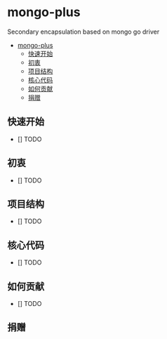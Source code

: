 # mongo-plus
Secondary encapsulation based on mongo go driver

- [mongo-plus](#mongo-plus)
  - [快速开始](#快速开始)
  - [初衷](#初衷)
  - [项目结构](#项目结构)
  - [核心代码](#核心代码)
  - [如何贡献](#如何贡献)
  - [捐赠](#捐赠)

## 快速开始

- [] TODO

## 初衷

- [] TODO

## 项目结构

- [] TODO

## 核心代码

- [] TODO

## 如何贡献

- [] TODO

## 捐赠

